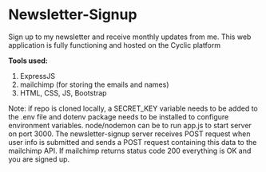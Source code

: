 # Newsletter-Signup
Sign up to my newsletter and receive monthly updates from me. This web application is fully functioning and hosted on the Cyclic platform

**Tools used:**
1. ExpressJS
2. mailchimp (for storing the emails and names)
3. HTML, CSS, JS, Bootstrap

Note: if repo is cloned locally, a SECRET_KEY variable needs to be added to the .env file and dotenv package needs to be installed to configure environment
variables. node/nodemon can be to run app.js to start server on port 3000.
The newsletter-signup server receives POST request when user info is submitted and sends a POST request containing this data to the mailchimp API. If mailchimp returns
status code 200 everything is OK and you are signed up.
